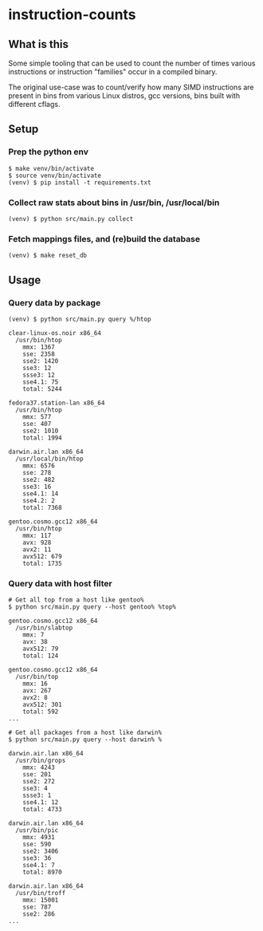 # instruction-counts

## What is this

Some simple tooling that can be used to count the number of times various
instructions or instruction "families" occur in a compiled binary.

The original use-case was to count/verify how many SIMD instructions are present
in bins from various Linux distros, gcc versions, bins built with different
cflags.

## Setup

### Prep the python env

```
$ make venv/bin/activate
$ source venv/bin/activate
(venv) $ pip install -t requirements.txt
```

### Collect raw stats about bins in /usr/bin, /usr/local/bin

```
(venv) $ python src/main.py collect
```

### Fetch mappings files, and (re)build the database

```
(venv) $ make reset_db
```

## Usage

### Query data by package

```
(venv) $ python src/main.py query %/htop

clear-linux-os.noir x86_64
  /usr/bin/htop
    mmx: 1367
    sse: 2358
    sse2: 1420
    sse3: 12
    ssse3: 12
    sse4.1: 75
    total: 5244

fedora37.station-lan x86_64
  /usr/bin/htop
    mmx: 577
    sse: 407
    sse2: 1010
    total: 1994

darwin.air.lan x86_64
  /usr/local/bin/htop
    mmx: 6576
    sse: 278
    sse2: 482
    sse3: 16
    sse4.1: 14
    sse4.2: 2
    total: 7368

gentoo.cosmo.gcc12 x86_64
  /usr/bin/htop
    mmx: 117
    avx: 928
    avx2: 11
    avx512: 679
    total: 1735
```
### Query data with host filter

```
# Get all top from a host like gentoo%
$ python src/main.py query --host gentoo% %top%

gentoo.cosmo.gcc12 x86_64
  /usr/bin/slabtop
    mmx: 7
    avx: 38
    avx512: 79
    total: 124

gentoo.cosmo.gcc12 x86_64
  /usr/bin/top
    mmx: 16
    avx: 267
    avx2: 8
    avx512: 301
    total: 592
...

# Get all packages from a host like darwin%
$ python src/main.py query --host darwin% %

darwin.air.lan x86_64
  /usr/bin/grops
    mmx: 4243
    sse: 201
    sse2: 272
    sse3: 4
    ssse3: 1
    sse4.1: 12
    total: 4733

darwin.air.lan x86_64
  /usr/bin/pic
    mmx: 4931
    sse: 590
    sse2: 3406
    sse3: 36
    sse4.1: 7
    total: 8970

darwin.air.lan x86_64
  /usr/bin/troff
    mmx: 15001
    sse: 787
    sse2: 286
...
```
